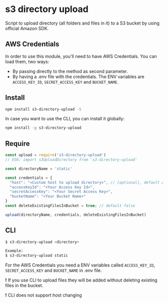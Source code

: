 # s3 directory upload

Script to upload directory (all folders and files in it) to a S3 bucket by using official Amazon SDK.

## AWS Credentials

In order to use this module, you'll need to have AWS Credentials. You can load them, two ways:

* By passing directly to the method as second parameter.
* By having a .env file with the credentials.
  The ENV variables are `ACCESS_KEY_ID`, `SECRET_ACCESS_KEY` and `BUCKET_NAME`.

## Install

```bash
npm install s3-directory-upload -S
```

In case you want to use the CLI, you can install it globally:

```bash
npm install -g s3-directory-upload
```

## Require
```javascript
const upload = require('s3-directory-upload')
// ES6: import s3UploadDirectory from 's3-directory-upload'

const directoryName = 'static'

const credentials = {
  "host": "<Custom host to upload directory>", // [optional], default Amazon Host
  "accessKeyId": "<Your Access Key Id>",
  "secretAccessKey": "<Your Secret Access Key>",
  "bucketName": "<Your Bucket Name>"
}
const deleteExistingFilesInBucket = true; // default false

upload(directoryName, credentials, deleteExistingFilesInBucket)
```

## CLI
```bash
$ s3-directory-upload <directory>

Example:
$ s3-directory-upload static
```

For the AWS Credentials you need a ENV variables called `ACCESS_KEY_ID`, `SECRET_ACCESS_KEY` and `BUCKET_NAME` in .env file.


**!** If you use CLI to upload files they will be added without deleting existing files in the bucket.

**!** CLI does not support host changing